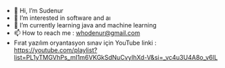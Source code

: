 - 👋 Hi, I’m Sudenur
- 👀 I’m interested in software and aı
- 🌱 I’m currently learning java and machine learning
- 📫 How to reach me : whodenur@gmail.com
- Fırat yazılım oryantasyon sınav için YouTube linki : https://youtube.com/playlist?list=PL1yTMGVhPs_mI1m6VKGkSdNuCvyIhXd-V&si=_vc4u3U4A8o_v6lL

<!---
whodenur24/whodenur24 is a ✨ special ✨ repository because its `README.md` (this file) appears on your GitHub profile.
You can click the Preview link to take a look at your changes.
--->
